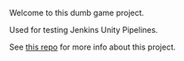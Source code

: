 Welcome to this dumb game project.

Used for testing Jenkins Unity Pipelines.

See [this repo](https://github.com/TobiahZ/JenkinsUnityBuildPipeline) for more info about this project.

